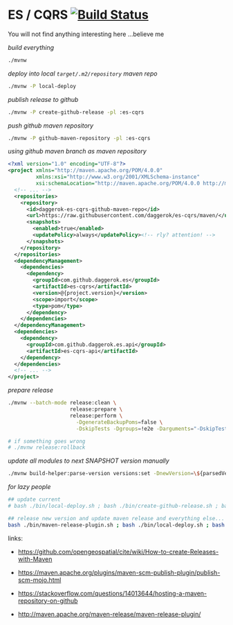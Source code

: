 # ES / CQRS [![Build Status](https://travis-ci.org/daggerok/es-cqrs.svg?branch=master)](https://travis-ci.org/daggerok/es-cqrs)
You will not find anything interesting here ...believe me

_build everything_

```bash
./mvnw
```

_deploy into local `target/.m2/repository` maven repo_

```bash
./mvnw -P local-deploy
```

_publish release to github_

```bash
./mvnw -P create-github-release -pl :es-cqrs
```

_push github maven repository_

```bash
./mvnw -P github-maven-repository -pl :es-cqrs
```

_using github maven branch as maven repository_

```xml
<?xml version="1.0" encoding="UTF-8"?>
<project xmlns="http://maven.apache.org/POM/4.0.0"
         xmlns:xsi="http://www.w3.org/2001/XMLSchema-instance"
         xsi:schemaLocation="http://maven.apache.org/POM/4.0.0 http://maven.apache.org/xsd/maven-4.0.0.xsd">
  <!-- ... -->
  <repositories>
    <repository>
      <id>daggerok-es-cqrs-github-maven-repo</id>
      <url>https://raw.githubusercontent.com/daggerok/es-cqrs/maven/</url>
      <snapshots>
        <enabled>true</enabled>
        <updatePolicy>always</updatePolicy><!-- rly? attention! -->
      </snapshots>
    </repository>
  </repositories>
  <dependencyManagement>
    <dependencies>
      <dependency>
        <groupId>com.github.daggerok.es</groupId>
        <artifactId>es-cqrs</artifactId>
        <version>@{project.version}</version>
        <scope>import</scope>
        <type>pom</type>
      </dependency>
    </dependencies>
  </dependencyManagement>
  <dependencies>
    <dependency>
      <groupId>com.github.daggerok.es.api</groupId>
      <artifactId>es-cqrs-api</artifactId>
    </dependency>
  </dependencies>
  <!-- ... -->
</project>
```

_prepare release_

```bash
./mvnw --batch-mode release:clean \
                    release:prepare \
                    release:perform \
                      -DgenerateBackupPoms=false \
                      -DskipTests -Dgroups=!e2e -Darguments="-DskipTests -Dgroups=!e2e"

# if something goes wrong
# ./mvnw release:rollback
```

_update all modules to next SNAPSHOT version manually_

```bash
./mvnw build-helper:parse-version versions:set -DnewVersion=\${parsedVersion.majorVersion}.\${parsedVersion.minorVersion}.\${parsedVersion.nextIncrementalVersion}-SNAPSHOT
```

_for lazy people_

```bash
## update current
# bash ./bin/local-deploy.sh ; bash ./bin/create-github-release.sh ; bash ./bin/github-maven-repository.sh

## release new version and update maven release and everything else...
bash ./bin/maven-release-plugin.sh ; bash ./bin/local-deploy.sh ; bash ./bin/create-github-release.sh ; bash ./bin/github-maven-repository.sh
```

links:

- https://github.com/opengeospatial/cite/wiki/How-to-create-Releases-with-Maven

- https://maven.apache.org/plugins/maven-scm-publish-plugin/publish-scm-mojo.html
- https://stackoverflow.com/questions/14013644/hosting-a-maven-repository-on-github

- http://maven.apache.org/maven-release/maven-release-plugin/
